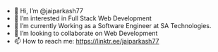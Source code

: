 - 👋 Hi, I’m @jaiparkash77
- 👀 I’m interested in Full Stack Web Development
- 🌱 I’m currently Working as a Software Engineer at SA Technologies.
- 💞️ I’m looking to collaborate on Web Development
- 📫 How to reach me: https://linktr.ee/jaiparkash77

<!---
jaiparkash77/jaiparkash77 is a ✨ special ✨ repository because its `README.md` (this file) appears on your GitHub profile.
You can click the Preview link to take a look at your changes.
--->
